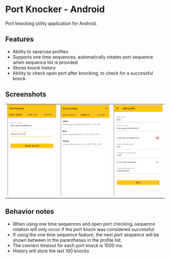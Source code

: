 # Port Knocker - Android

Port knocking utility application for Android.

## Features

- Ability to save/use profiles
- Supports one time sequences, automatically rotates port sequence when sequence list is provided
- Stores knock history
- Ability to check open port after knocking, to check for a successful knock

## Screenshots

<table>
<tr>
<td><img src="doc/screen1.png"></td>
<td><img src="doc/screen2.png"></td>
<td><img src="doc/screen3.png"></td>
</tr>
</table>

## Behavior notes

- When using one time sequences and open port checking, sequence rotation will only occur if the port knock was considered successful.
- If using the one time sequence feature, the next port sequence will be shown between in the parentheses in the profile list.
- The connect timeout for each port knock is 1000 ms.
- History will store the last 100 knocks